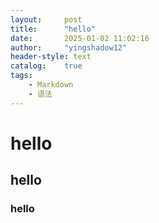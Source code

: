 ```yaml
---
layout:     post
title:      "hello"
date:       2025-01‎-‎02‎ ‏‎11:02:16
author:     "yingshadow12"
header-style: text
catalog:    true
tags:
    - Markdown
    - 语法
---
```

# hello
## hello
### hello
